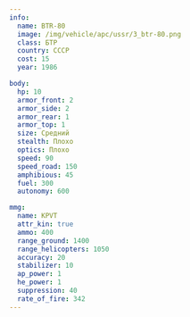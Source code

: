 ```yaml
---
info:
  name: BTR-80
  image: /img/vehicle/apc/ussr/3_btr-80.png
  class: БТР
  country: СССР
  cost: 15
  year: 1986

body:
  hp: 10
  armor_front: 2
  armor_side: 2
  armor_rear: 1
  armor_top: 1
  size: Средний
  stealth: Плохо
  optics: Плохо
  speed: 90
  speed_road: 150
  amphibious: 45
  fuel: 300
  autonomy: 600

mmg:
  name: KPVT
  attr_kin: true
  ammo: 400
  range_ground: 1400
  range_helicopters: 1050
  accuracy: 20
  stabilizer: 10
  ap_power: 1
  he_power: 1
  suppression: 40
  rate_of_fire: 342
---
```

